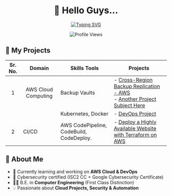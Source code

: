 <h1 align="center">👋 Hello Guys...</h1>

<p align="center">
  <a href="https://git.io/typing-svg">
    <img src="https://readme-typing-svg.demolab.com?font=Iceland&size=45&pause=1000&color=F75407&center=true&vCenter=true&width=1000&height=60&lines=I+am+AWS+Cloud+and+DevOps+Engineer!" alt="Typing SVG" />
  </a>
</p>

<p align="center">
  <img src="https://komarev.com/ghpvc/?username=koustubhjuvekar&label=Profile%20Views&color=F75407&style=flat" alt="Profile Views" />
</p>



## 📑 My Projects
<table>
  <thead>
    <tr>
      <th>Sr. No.</th>
      <th>Domain</th>
      <th>Skills Tools</th>
      <th>Projects</th>
    </tr>
  </thead>
  <tbody>
    <tr>
      <td align="center">1</td>
      <td align="center">AWS Cloud Computing</td>
      <td>Backup Vaults</td>
      <td>
          -  <a href="https://github.com/koustubhjuvekar/My-Projects/tree/d77d8dc30f6f315d006c1905d5e9dd41f419c6aa/Project%20-%201"> Cross-Region Backup Replication - AWS</a> <br>
          -  <a href="https://github.com/koustubhjuvekar/My-Projects/tree/ANOTHER_COMMIT_ID/Project%20-%202"> Another Project Subject Here </a>
      </td>
    </tr>
    <tr>
      <td></td>
      <td></td>
      <td>Kubernetes, Docker</td>
      <td>
        - <a href="https://github.com/koustubhjuvekar/My-Projects/tree/d77d8dc30f6f315d006c1905d5e9dd41f419c6aa/Project%20-%201">  DevOps Project</a>
      </td>
    </tr>
     <tr>
      <td align="center">2</td>
      <td>CI/CD</td>
      <td>AWS CodePipeline, CodeBuild, CodeDeploy.</td>
      <td>
        - <a href="https://github.com/koustubhjuvekar/My-Projects/tree/d77d8dc30f6f315d006c1905d5e9dd41f419c6aa/Project%20-%201">   Deploy a Highly Available Website with Terraform on AWS</a>
      </td>
    </tr>
  </tbody>
</table>

## 🚀 About Me  
- 🌱 Currently learning and working on **AWS Cloud & DevOps**  
- 🔐 Cybersecurity certified (ISC2 CC + Google Cybersecurity Certificate)  
- 👨‍🎓 B.E. in **Computer Engineering** (First Class Distinction)  
- 💡 Passionate about **Cloud Projects, Security & Automation**  
